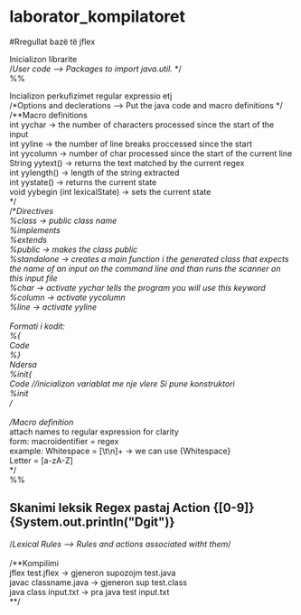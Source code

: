 # laborator_kompilatoret

#Rregullat bazë të jflex

Inicializon librarite <br/>
/*User code   --> Packages to import java.util.* */ <br/>
%% <br/>

Incializon  perkufizimet regular expressio etj<br/>
/*Options and declerations --> Put the java code and macro definitions */<br/>
/**Macro definitions<br/>
int yychar -> the number of characters processed since the start of the input<br/>
int yyline -> the number of line breaks proccessed since the start<br/>
int yycolumn -> number of char processed since the start of the current line<br/>
String yytext() -> returns the text matched by the current regex<br/>
int yylength() -> length of the string extracted<br/>
int yystate() -> returns the current state<br/>
void  yybegin (int lexicalState) -> sets the current state<br/>
*/<br/>
/**Directives<br/>
%class <classname> -> public class name<br/>
%implements <interface> <br/>
%extends <classname> <br/>
%public -> makes the class public<br/>
%standalone -> creates a main function i the generated class that expects the name of an input on the command line and than runs the scanner on this input file<br/>
%char -> activate yychar tells the program you will use this keyword<br/>
%column -> activate yycolumn<br/>
%line -> activate yyline<br/>
<br/>
Formati i kodit:<br/>
%{<br/>
    Code<br/>
%}<br/>
Ndersa<br/>
%init{<br/>
    Code //inicializon variablat me nje vlere Si pune konstruktori<br/>
%init<br/>
*/<br/>
<br/>
/*Macro definition***<br/>
attach names to regular expression for clarity<br/>
form: macroidentifier = regex<br/>
example: Whitespace = [\t\n]+   -> we can use {Whitespace}<br/>
Letter = [a-zA-Z]<br/>
*/<br/>
%%<br/>
## Skanimi leksik Regex pastaj Action {[0-9]} {System.out.println("Dgit")}<br/>
/*Lexical Rules --> Rules and actions associated witht them*/<br/>
<br/>
/**Kompilimi<br/>
 jflex test.jflex  -> gjeneron supozojm test.java<br/>
 javac classname.java -> gjeneron sup test.class<br/>
 java class input.txt -> pra java test input.txt<br/>
**/<br/>
<br/>
